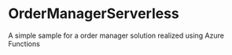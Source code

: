 # OrderManagerServerless
A simple sample for a order manager solution realized using Azure Functions
